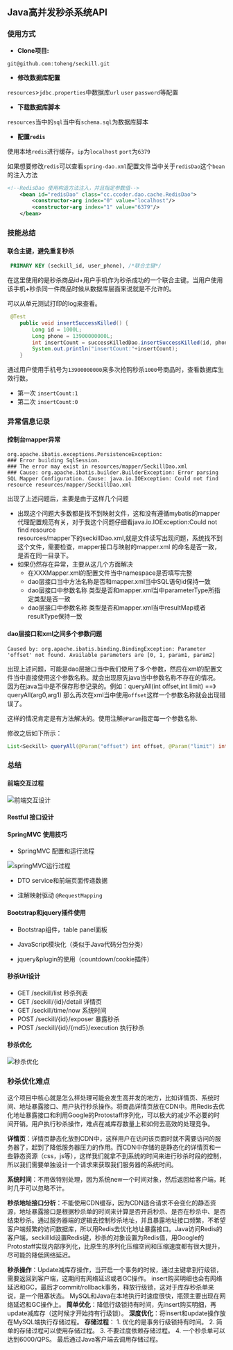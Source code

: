 ## Java高并发秒杀系统API

### 使用方式

- **Clone项目:** 

`git@github.com:toheng/seckill.git`

- **修改数据库配置**

`resources`>`jdbc.properties`中数据库`url` `user`  `password`等配置

- **下载数据库脚本**

`resources`当中的`sql`当中有`schema.sql`为数据库脚本

- **配置`redis`**

使用本地`redis`进行缓存，`ip`为`localhost` `port`为`6379`

如果想要修改`redis`可以查看`spring-dao.xml`配置文件当中关于`redisDao`这个`bean`的注入方法
```xml
<!--RedisDao 使用构造方法注入，并且指定参数值-->
    <bean id="redisDao" class="cc.ccoder.dao.cache.RedisDao">
        <constructor-arg index="0" value="localhost"/>
        <constructor-arg index="1" value="6379"/>
    </bean>
```

### 技能总结

#### 联合主键，避免重复秒杀
```sql
 PRIMARY KEY (seckill_id, user_phone), /*联合主键*/
```
在这里使用的是秒杀商品id+用户手机作为秒杀成功的一个联合主键。当用户使用该手机+秒杀同一件商品时候从数据库层面来说就是不允许的。

可以从单元测试打印的log来查看。
```java
 @Test
    public void insertSuccessKilled() {
        Long id = 1000L;
        Long phone = 13900000000L;
        int insertCount = successKilledDao.insertSuccessKilled(id, phone);
        System.out.println("insertCount:"+insertCount);
    }
```
通过用户使用手机号为`13900000000`来多次抢购秒杀`1000`号商品时，查看数据库生效行数。
- 第一次 `insertCount:1`
- 第二次 `insertCount:0`

### 异常信息记录

#### 控制台mapper异常

```log
org.apache.ibatis.exceptions.PersistenceException:   
### Error building SqlSession.  
### The error may exist in resources/mapper/SeckillDao.xml  
### Cause: org.apache.ibatis.builder.BuilderException: Error parsing SQL Mapper Configuration. Cause: java.io.IOException: Could not find resource resources/mapper/SeckillDao.xml   
```
出现了上述问题后，主要是由于这样几个问题
- 出现这个问题大多数都是找不到映射文件，这和没有遵循mybatis的mapper代理配置规范有关，对于我这个问题仔细看java.io.IOException:Could not find resource   
  resources/mapper下的seckillDao.xml,就是文件读写出现问题，系统找不到这个文件，需要检查，mapper接口与映射的mapper.xml 的命名是否一致，是否在同一目录下。  
- 如果仍然存在异常，主要从这几个方面解决
  + 在XXXMapper.xml的配置文件当中namespace是否填写完整
  + dao层接口当中方法名称是否和mapper.xml当中SQL语句id保持一致
  + dao层接口中参数名称 类型是否和mapper.xml当中parameterType所指定类型是否一致
  + dao层接口中参数名称 类型是否和mapper.xml当中resultMap或者resultType保持一致

#### dao层接口和xml之间多个参数问题
```log
Caused by: org.apache.ibatis.binding.BindingException: Parameter 'offset' not found. Available parameters are [0, 1, param1, param2]
```
出现上述问题，可能是dao层接口当中我们使用了多个参数，然后在xml的配置文件当中直接使用这个参数名称。就会出现原先java当中参数名称不存在的情况。
因为在java当中是不保存形参记录的。例如：queryAll(int offset,int limit) ==》 queryAll(arg0,arg1) 那么再次在xml当中使用`offset`这样一个参数名称就会出现错误了。

这样的情况肯定是有方法解决的。使用注解`@Param`指定每一个参数名称.

修改之后如下所示：
```java
List<Seckill> queryAll(@Param("offset") int offset, @Param("limit") int limit);
```

### 总结

#### 前端交互过程

![前端交互设计](http://osal57kgi.bkt.clouddn.com/jiaohusheji.png)


#### Restful 接口设计


#### SpringMVC 使用技巧

- SpringMVC 配置和运行流程

![springMVC运行过程](http://osal57kgi.bkt.clouddn.com/springMVC.png)

- DTO service和前端页面传递数据

- 注解映射驱动 `@RequestMapping`

#### Bootstrap和jquery插件使用

- Bootstrap组件，table panel面板

- JavaScript模块化（类似于Java代码分包分类）

- jquery&plugin的使用（countdown/cookie插件）

#### 秒杀Url设计

- GET /seckill/list 秒杀列表
- GET /seckill/{id}/detail 详情页
- GET /seckill/time/now  系统时间
- POST /seckill/{id}/exposer 暴露秒杀
- POST /seckill/{id}/{md5}/execution  执行秒杀

#### 秒杀优化

![秒杀优化](http://osal57kgi.bkt.clouddn.com/youhua.png)


### 秒杀优化难点
这个项目中核心就是怎么样处理可能会发生高并发的地方，比如详情页、系统时间、地址暴露接口、用户执行秒杀操作。将商品详情页放在CDN中。用Redis去优化地址暴露接口和利用Google的Protostaff序列化，可以极大的减少不必要的时间开销。用户执行秒杀操作，难点在减库存数量上和如何去高效的处理竞争。

**详情页**：详情页静态化放到CDN中，这样用户在访问该页面时就不需要访问的服务器了，起到了降低服务器压力的作用。而CDN中存储的是静态化的详情页和一些静态资源（css，js等），这样我们就拿不到系统的时间来进行秒杀时段的控制，所以我们需要单独设计一个请求来获取我们服务器的系统时间。

**系统时间**：不用做特别处理，因为系统new一个时间对象，然后返回给客户端，耗时几乎可以忽略不计。

**秒杀地址接口分析**：不能使用CDN缓存，因为CDN适合请求不会变化的静态资源，地址暴露接口是根据秒杀单的时间来计算是否开启秒杀、是否在秒杀中、是否结束秒杀。通过服务器端的逻辑去控制秒杀地址，并且暴露地址接口频繁，不希望客户端频繁的访问数据库，所以用Redis去优化地址暴露接口。Java访问Redis的客户端，seckillId设置Redis键，秒杀的对象设置为Redis值，用Google的Protostaff实现内部序列化，比原生的序列化压缩空间和压缩速度都有很大提升，尽可能的降低网络延迟。

**秒杀操作**：Update减库存操作，当开启一个事务的时候，通过主键拿到行级锁，需要返回到客户端，这期间有网络延迟或者GC操作。
insert购买明细也会有网络延迟和GC，最后才commit/rollback事务，释放行级锁，这对于库存秒杀单来说，是一个阻塞状态。
MySQL和Java在本地执行时速度很快，瓶颈主要出现在网络延迟和GC操作上。
**简单优化**：降低行级锁持有时间，先insert购买明细，再update减库存（这时候才开始持有行级锁）。
**深度优化**：将insert和update操作放在MySQL端执行存储过程。
**存储过程**：
    1. 优化的是事务行级锁持有时间。
    2. 简单的存储过程可以使用存储过程。
    3. 不要过度依赖存储过程。
    4. 一个秒杀单可以达到6000/QPS。
最后通过Java客户端去调用存储过程。